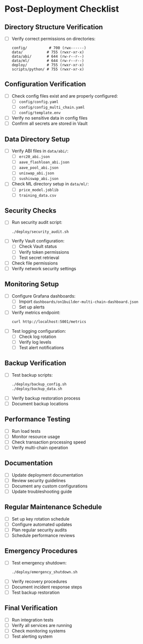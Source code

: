 # Post-Deployment Checklist

## Directory Structure Verification
- [ ] Verify correct permissions on directories:
  ```
  config/          # 700 (rwx------)
  data/           # 755 (rwxr-xr-x)
  data/abi/       # 644 (rw-r--r--)
  data/ml/        # 644 (rw-r--r--)
  deploy/         # 755 (rwxr-xr-x)
  scripts/python/ # 755 (rwxr-xr-x)
  ```

## Configuration Verification
- [ ] Check config files exist and are properly configured:
  - [ ] `config/config.yaml`
  - [ ] `config/config_multi_chain.yaml`
  - [ ] `config/template.env`
- [ ] Verify no sensitive data in config files
- [ ] Confirm all secrets are stored in Vault

## Data Directory Setup
- [ ] Verify ABI files in `data/abi/`:
  - [ ] `erc20_abi.json`
  - [ ] `aave_flashloan_abi.json`
  - [ ] `aave_pool_abi.json`
  - [ ] `uniswap_abi.json`
  - [ ] `sushiswap_abi.json`
- [ ] Check ML directory setup in `data/ml/`:
  - [ ] `price_model.joblib`
  - [ ] `training_data.csv`

## Security Checks
- [ ] Run security audit script:
  ```bash
  ./deploy/security_audit.sh
  ```
- [ ] Verify Vault configuration:
  - [ ] Check Vault status
  - [ ] Verify token permissions
  - [ ] Test secret retrieval
- [ ] Check file permissions
- [ ] Verify network security settings

## Monitoring Setup
- [ ] Configure Grafana dashboards:
  - [ ] Import `dashboards/on1builder-multi-chain-dashboard.json`
  - [ ] Set up alerts
- [ ] Verify metrics endpoint:
  ```bash
  curl http://localhost:5001/metrics
  ```
- [ ] Test logging configuration:
  - [ ] Check log rotation
  - [ ] Verify log levels
  - [ ] Test alert notifications

## Backup Verification
- [ ] Test backup scripts:
  ```bash
  ./deploy/backup_config.sh
  ./deploy/backup_data.sh
  ```
- [ ] Verify backup restoration process
- [ ] Document backup locations

## Performance Testing
- [ ] Run load tests
- [ ] Monitor resource usage
- [ ] Check transaction processing speed
- [ ] Verify multi-chain operation

## Documentation
- [ ] Update deployment documentation
- [ ] Review security guidelines
- [ ] Document any custom configurations
- [ ] Update troubleshooting guide

## Regular Maintenance Schedule
- [ ] Set up key rotation schedule
- [ ] Configure automated updates
- [ ] Plan regular security audits
- [ ] Schedule performance reviews

## Emergency Procedures
- [ ] Test emergency shutdown:
  ```bash
  ./deploy/emergency_shutdown.sh
  ```
- [ ] Verify recovery procedures
- [ ] Document incident response steps
- [ ] Test backup restoration

## Final Verification
- [ ] Run integration tests
- [ ] Verify all services are running
- [ ] Check monitoring systems
- [ ] Test alerting system
